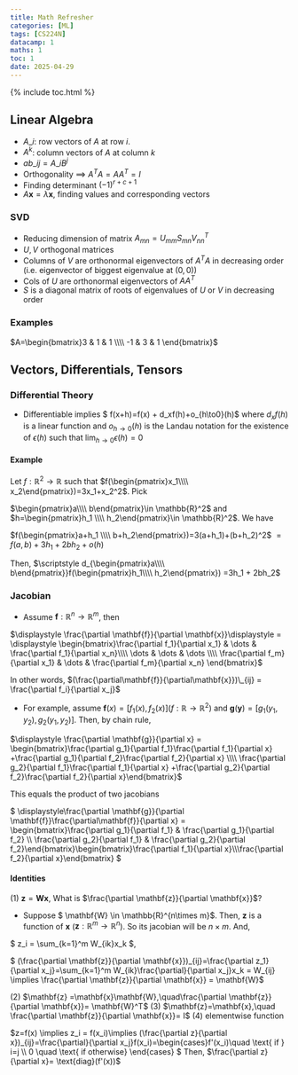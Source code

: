 ```yaml
---
title: Math Refresher
categories: [ML]
tags: [CS224N]
datacamp: 1
maths: 1
toc: 1
date: 2025-04-29
---
```


{% include toc.html %}

## Linear Algebra

- $A\_i:$ row vectors of $A$ at row $i$.
- $A^k$: column vectors of $A$ at column $k$
- $ab\_{ij} = A\_i B^j$
- Orthogonality $\implies$ $A^TA=AA^T=I$
- Finding determinant $(-1)^{r+c+1}$
- $A\mathbf{x}=\lambda \mathbf{x}$, finding values and corresponding vectors

### SVD
- Reducing dimension of matrix $A_{mn}=U_{mm}S_{mn}V^T_{nn}$
- $U, V$ orthogonal matrices
- Columns of $V$ are orthonormal eigenvectors of $A^TA$ in decreasing order (i.e. eigenvector of biggest eigenvalue at $(0,0)$)
- Cols of $U$ are orthonormal eigenvectors of $AA^T$
- $S$ is a diagonal matrix of roots of eigenvalues of $U$ or $V$ in decreasing order

### Examples


$A=\begin{bmatrix}3 & 1 & 1 \\\\ -1 & 3 & 1 \end{bmatrix}$

## Vectors, Differentials, Tensors

### Differential Theory

- Differentiable implies $ f(x+h)=f(x) + d_xf(h)+o_{h\to0}(h)$ where $d_xf(h)$ is a linear function and $o_{h\to0}(h)$ is the Landau notation for the existence of $\epsilon(h)$ such that $\lim_{h\to0}\epsilon(h)=0$


#### Example

Let $f:\mathbb{R}^2\to \mathbb{R}$ such that $f(\begin{pmatrix}x_1\\\\ x_2\end{pmatrix})=3x_1+x_2^2$. Pick

$\begin{pmatrix}a\\\\ b\end{pmatrix}\in \mathbb{R}^2$ and $h=\begin{pmatrix}h_1 \\\\ h_2\end{pmatrix}\in \mathbb{R}^2$. We have

$f(\begin{pmatrix}a+h_1 \\\\ b+h_2\end{pmatrix})=3(a+h_1)+(b+h_2)^2$
$=f(a,b)+3h_1+2bh_2+o(h)$

Then, $\scriptstyle d_{\begin{pmatrix}a\\\\ b\end{pmatrix}}f(\begin{pmatrix}h_1\\\\ h_2\end{pmatrix}) =3h_1 + 2bh_2$

### Jacobian

- Assume $\mathbf{f}: \mathbb{R}^n\to \mathbb{R}^m$, then


$\displaystyle \frac{\partial \mathbf{f}}{\partial \mathbf{x}}\displaystyle = \displaystyle \begin{bmatrix}\frac{\partial f_1}{\partial x_1} & \dots & \frac{\partial f_1}{\partial x_n}\\\\ \dots & \dots & \dots \\\\ \frac{\partial f_m}{\partial x_1} & \dots & \frac{\partial f_m}{\partial x_n} \end{bmatrix}$

In other words, $(\frac{\partial\mathbf{f}}{\partial\mathbf{x}})\_{ij} = \frac{\partial f_i}{\partial x_j}$

- For example, assume $\mathbf{f}(x) = [f_1(x), f_2(x)] (f: \mathbb{R} \to \mathbb{R}^2)$ and $\mathbf{g}(\mathbf{y})=[g_1(y_1,y_2), g_2(y_1,y_2)]$. Then, by chain rule,


$\displaystyle \frac{\partial \mathbf{g}}{\partial x} = \begin{bmatrix}\frac{\partial g_1}{\partial f_1}\frac{\partial f_1}{\partial x} +\frac{\partial g_1}{\partial f_2}\frac{\partial f_2}{\partial x} \\\\ \frac{\partial g_2}{\partial f_1}\frac{\partial f_1}{\partial x} +\frac{\partial g_2}{\partial f_2}\frac{\partial f_2}{\partial x}\end{bmatrix}$

This equals the product of two jacobians

$ \displaystyle\frac{\partial \mathbf{g}}{\partial \mathbf{f}}\frac{\partial\mathbf{f}}{\partial x} = \begin{bmatrix}\frac{\partial g_1}{\partial f_1} & \frac{\partial g_1}{\partial f_2} \\\\ \frac{\partial g_2}{\partial f_1} & \frac{\partial g_2}{\partial f_2}\end{bmatrix}\begin{bmatrix}\frac{\partial f_1}{\partial x}\\\\\frac{\partial f_2}{\partial x}\end{bmatrix} $

#### Identities

(1) $\mathbf{z} =\mathbf{W}\mathbf{x}$, What is $\frac{\partial \mathbf{z}}{\partial \mathbf{x}}$?
- Suppose $ \mathbf{W} \in \mathbb{R}^{n\times m}$. Then, $\mathbf{z}$ is a function of $\mathbf{x}$ ($\mathbf{z}: \mathbb{R}^m \to \mathbb{R}^n$). So its jacobian will be $n \times m$. And,

$ z_i = \sum_{k=1}^m W_{ik}x_k $,

$ (\frac{\partial \mathbf{z}}{\partial \mathbf{x}})\_{ij}=\frac{\partial z_1}{\partial x_j}=\sum_{k=1}^m W_{ik}\frac{\partial}{\partial x_j}x_k = W_{ij} \implies \frac{\partial \mathbf{z}}{\partial \mathbf{x}} = \mathbf{W}$

(2) $\mathbf{z} =\mathbf{x}\mathbf{W},\quad\frac{\partial \mathbf{z}}{\partial \mathbf{x}}= \mathbf{W}^T$
(3) $\mathbf{z}=\mathbf{x},\quad \frac{\partial \mathbf{z}}{\partial \mathbf{x}}= I$
(4) elementwise function

$z=f(x) \implies z_i = f(x_i)\implies (\frac{\partial z}{\partial x})_{ij}=\frac{\partial}{\partial x_j}f(x_i)=\begin{cases}f'(x_i)\quad \text{ if } i=j \\\\ 0 \quad \text{ if otherwise} \end{cases} $
Then, $\frac{\partial z}{\partial x}= \text{diag}(f'(x))$